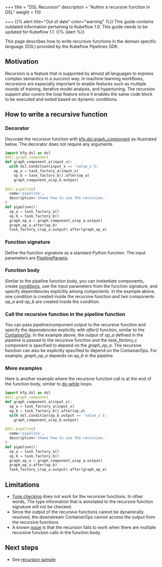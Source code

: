 +++
title = "DSL Recursion"
description = "Author a recursive function in DSL"
weight = 110
                    
+++
{{% alert title="Out of date" color="warning" %}}
This guide contains outdated information pertaining to Kubeflow 1.0. This guide
needs to be updated for Kubeflow 1.1.
{{% /alert %}}

This page describes how to write recursive functions in the domain specific language (DSL) provided by the Kubeflow Pipelines SDK.

## Motivation
Recursion is a feature that is supported by almost all languages to express complex semantics in a succinct way. 
In machine learning workflows, recursions are especially important to enable features such as multiple rounds of training, 
iterative model analysis, and hypertuning. The recursion support also covers the loop feature since it enables the same code 
block to be executed and exited based on dynamic conditions.

## How to write a recursive function

### Decorator

Decorate the recursive function with [kfp.dsl.graph_component](https://github.com/kubeflow/pipelines/blob/master/sdk/python/kfp/dsl/_component.py)
as illustrated below. The decorator does not require any arguments.
```python
import kfp.dsl as dsl
@dsl.graph_component
def graph_component_a(input_x):
  with dsl.Condition(input_x == 'value_x'):
    op_a = task_factory_a(input_x)
    op_b = task_factory_b().after(op_a)
    graph_component_a(op_b.output)
    
@dsl.pipeline(
  name='pipeline',
  description='shows how to use the recursion.'
)
def pipeline():
  op_a = task_factory_a()
  op_b = task_factory_b()
  graph_op_a = graph_component_a(op_a.output)
  graph_op_a.after(op_b)
  task_factory_c(op_a.output).after(graph_op_a)
```

### Function signature
Define the function signature as a standard Python function. The input parameters are [PipelineParams](https://github.com/kubeflow/pipelines/blob/master/sdk/python/kfp/dsl/_pipeline_param.py).

### Function body
Similar to the pipeline function body, you can instantiate components, create [conditions](https://github.com/kubeflow/pipelines/blob/f8b0f5bf0cc0b5aceb8aedfd21e93156e363ea48/sdk/python/kfp/dsl/_ops_group.py#L110),
use the input parameters from the function signature, and specify dependencies explicitly among components. 
In the example above, one condition is created inside the recursive function and 
two components *op_a* and *op_b* are created inside the condition.   

### Call the recursive function in the pipeline function
You can pass pipeline/component output to the recursive function and specify the dependencies explicitly with *after()* function, similar to
the [ContainerOp](https://github.com/kubeflow/pipelines/blob/master/sdk/python/kfp/dsl/_container_op.py). In the example above, the output of *op_a* 
defined in the pipeline is passed to the recursive function and the *task_factory_c* component is specified to depend on the *graph_op_a*. 
The recursive function can also be explicitly specified to depend on the ContainerOps. For example, *graph_op_a* depends on *op_b* in the pipeline.

### More examples
Here is another example where the recursive function call is at the end of the function body, similar to [do-while](https://en.wikipedia.org/wiki/Do_while_loop) loops.
```python
import kfp.dsl as dsl
@dsl.graph_component
def graph_component_a(input_x):
  op_a = task_factory_a(input_x)
  op_b = task_factory_b().after(op_a)
  with dsl.Condition(op_b.output == 'value_x'):
    graph_component_a(op_b.output)
 
@dsl.pipeline(
  name='pipeline',
  description='shows how to use the recursion.'
)
def pipeline():
  op_a = task_factory_a()
  op_b = task_factory_b()
  graph_op_a = graph_component_a(op_a.output)
  graph_op_a.after(op_b)
  task_factory_c(op_a.output).after(graph_op_a)
```

## Limitations

* [Type checking](/docs/pipelines/sdk/static-type-checking) does not work for the recursive functions. In other words, The type information that is annotated to the recursive 
function signature will not be checked.
* Since the output of the recursive functions cannot be dynamically resolved, the downstream ContainerOps cannot
access the output from the recursive functions.
* A known [issue](https://github.com/kubeflow/pipelines/issues/1065) is that the recursion fails to work when there are 
multiple recursive function calls in the function body.

## Next steps

* See [recursion sample](https://github.com/kubeflow/pipelines/blob/master/samples/core/recursion/recursion.py)
